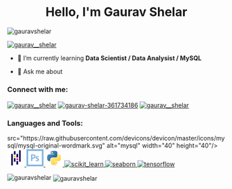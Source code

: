 <h1 align="center">Hello, I'm Gaurav Shelar</h1>

<p align="left"> <img src="https://komarev.com/ghpvc/?username=gauravshelar&label=Profile%20views&color=0e75b6&style=flat" alt="gauravshelar" /> </p>

<p align="left"> <a href="https://twitter.com/gaurav__shelar" target="blank"><img src="https://img.shields.io/twitter/follow/gaurav__shelar?logo=twitter&style=for-the-badge" alt="gaurav__shelar" /></a> </p>

- 🌱 I’m currently learning **Data Scientist / Data Analysist / MySQL**

- 💬 Ask me about 

<h3 align="left">Connect with me:</h3>
<p align="left">
<a href="https://twitter.com/gaurav__shelar" target="blank"><img align="center" src="https://raw.githubusercontent.com/rahuldkjain/github-profile-readme-generator/master/src/images/icons/Social/twitter.svg" alt="gaurav__shelar" height="30" width="40" /></a>
<a href="https://linkedin.com/in/gaurav-shelar-361734186" target="blank"><img align="center" src="https://raw.githubusercontent.com/rahuldkjain/github-profile-readme-generator/master/src/images/icons/Social/linked-in-alt.svg" alt="gaurav-shelar-361734186" height="30" width="40" /></a>
<a href="https://instagram.com/gaurav__shelar" target="blank"><img align="center" src="https://raw.githubusercontent.com/rahuldkjain/github-profile-readme-generator/master/src/images/icons/Social/instagram.svg" alt="gaurav__shelar" height="30" width="40" /></a>
</p>

<h3 align="left">Languages and Tools:</h3>
src="https://raw.githubusercontent.com/devicons/devicon/master/icons/mysql/mysql-original-wordmark.svg" alt="mysql" width="40" height="40"/> </a> <a href="https://pandas.pydata.org/" target="_blank" rel="noreferrer"> <img src="https://raw.githubusercontent.com/devicons/devicon/2ae2a900d2f041da66e950e4d48052658d850630/icons/pandas/pandas-original.svg" alt="pandas" width="40" height="40"/> </a> <a href="https://www.photoshop.com/en" target="_blank" rel="noreferrer"> <img src="https://raw.githubusercontent.com/devicons/devicon/master/icons/photoshop/photoshop-line.svg" alt="photoshop" width="40" height="40"/> </a> <a href="https://www.python.org" target="_blank" rel="noreferrer"> <img src="https://raw.githubusercontent.com/devicons/devicon/master/icons/python/python-original.svg" alt="python" width="40" height="40"/> </a> <a href="https://scikit-learn.org/" target="_blank" rel="noreferrer"> <img src="https://upload.wikimedia.org/wikipedia/commons/0/05/Scikit_learn_logo_small.svg" alt="scikit_learn" width="40" height="40"/> </a> <a href="https://seaborn.pydata.org/" target="_blank" rel="noreferrer"> <img src="https://seaborn.pydata.org/_images/logo-mark-lightbg.svg" alt="seaborn" width="40" height="40"/> </a> <a href="https://www.tensorflow.org" target="_blank" rel="noreferrer"> <img src="https://www.vectorlogo.zone/logos/tensorflow/tensorflow-icon.svg" alt="tensorflow" width="40" height="40"/> </a> </p>

<p><img align="left" src="https://github-readme-stats.vercel.app/api/top-langs?username=gauravshelar&show_icons=true&locale=en&layout=compact" alt="gauravshelar" /></p>

<p>&nbsp;<img align="center" src="https://github-readme-stats.vercel.app/api?username=gauravshelar&show_icons=true&locale=en" alt="gauravshelar" /></p>
